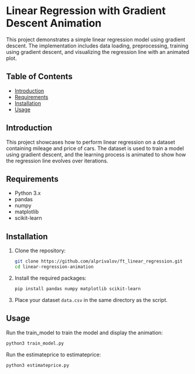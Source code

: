 # Linear Regression with Gradient Descent Animation

This project demonstrates a simple linear regression model using gradient descent. The implementation includes data loading, preprocessing, training using gradient descent, and visualizing the regression line with an animated plot.

## Table of Contents

- [Introduction](#introduction)
- [Requirements](#requirements)
- [Installation](#installation)
- [Usage](#usage)

## Introduction

This project showcases how to perform linear regression on a dataset containing mileage and price of cars. The dataset is used to train a model using gradient descent, and the learning process is animated to show how the regression line evolves over iterations.

## Requirements

- Python 3.x
- pandas
- numpy
- matplotlib
- scikit-learn

## Installation

1. Clone the repository:
    ```bash
    git clone https://github.com/alprivalov/ft_linear_regression.git
    cd linear-regression-animation
    ```

2. Install the required packages:
    ```bash
    pip install pandas numpy matplotlib scikit-learn
    ```

3. Place your dataset `data.csv` in the same directory as the script.

## Usage

Run the train_model to train the model and display the animation:
```bash
python3 train_model.py
```
Run the estimateprice to estimateprice:
```bash
python3 estimateprice.py
```
